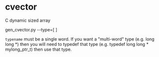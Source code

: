 # cvector
C dynamic sized array

gen_cvector.py --type=[ <typename> ]

`typename` must be a single word.  If you want a "multi-word" type (e.g. long long *) then you will
need to typedef that type (e.g. typedef long long * mylong_ptr_t) then use that type.
